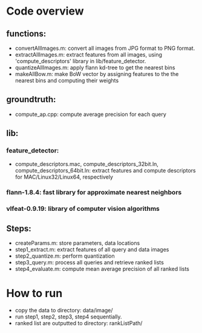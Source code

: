 # Code overview

## functions:
- convertAllImages.m: convert all images from JPG format to PNG format.
- extractAllImages.m: extract features from all images, using 'compute_descriptors' library in lib/feature_detector.
- quantizeAllImages.m: apply flann kd-tree to get the nearest bins
- makeAllBow.m: make BoW vector by assigning features to the the nearest bins and computing their weights

## groundtruth:
 - compute_ap.cpp: compute average precision for each query

## lib:
### feature_detector:
 - compute_descriptors.mac, compute_descriptors_32bit.ln, compute_descriptors_64bit.ln: extract features and compute descriptors for MAC/Linux32/Linux64, respectively

### flann-1.8.4: fast library for approximate nearest neighbors
### vlfeat-0.9.19: library of computer vision algorithms

## Steps:
- createParams.m: store parameters, data locations
- step1_extract.m: extract features of all query and data images
- step2_quantize.m: perform quantization
-  step3_query.m: process all queries and retrieve ranked lists
- step4_evaluate.m: compute mean average precision of all ranked lists

# How to run
- copy the data to directory: data/image/
- run step1, step2, step3, step4 sequentially.
- ranked list are outputted to directory: rankListPath/

